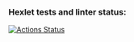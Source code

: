 ### Hexlet tests and linter status:
[![Actions Status](https://github.com/liadiann/java-project-78/actions/workflows/hexlet-check.yml/badge.svg)](https://github.com/liadiann/java-project-78/actions)